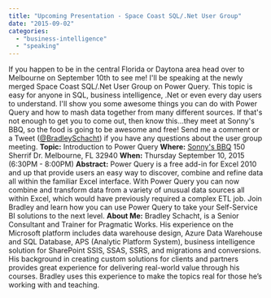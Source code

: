 ```yaml
---
title: "Upcoming Presentation - Space Coast SQL/.Net User Group"
date: "2015-09-02"
categories: 
  - "business-intelligence"
  - "speaking"
---
```


If you happen to be in the central Florida or Daytona area head over to Melbourne on September 10th to see me! I'll be speaking at the newly merged Space Coast SQL/.Net User Group on Power Query. This topic is easy for anyone in SQL, business intelligence, .Net or even every day users to understand. I'll show you some awesome things you can do with Power Query and how to mash data together from many different sources. If that's not enough to get you to come out, then know this...they meet at Sonny's BBQ, so the food is going to be awesome and free! Send me a comment or a Tweet ([@BradleySchacht](http://twitter.com/bradleyschacht)) if you have any questions about the user group meeting. **Topic:** Introduction to Power Query **Where:** [Sonny's BBQ](https://www.google.com/maps/place/Sonny's+BBQ/@28.2304695,-80.7138885,15.75z/data=!4m2!3m1!1s0x0:0x6c0d1eded3668f60) 150 Sherrif Dr. Melbourne, FL 32940 **When:** Thursday September 10, 2015 (6:30PM - 8:00PM) **Abstract:** Power Query is a free add-in for Excel 2010 and up that provide users an easy way to discover, combine and refine data all within the familiar Excel interface. With Power Query you can now combine and transform data from a variety of unusual data sources all within Excel, which would have previously required a complex ETL job. Join Bradley and learn how you can use Power Query to take your Self-Service BI solutions to the next level. **About Me:** Bradley Schacht, is a Senior Consultant and Trainer for Pragmatic Works. His experience on the Microsoft platform includes data warehouse design, Azure Data Warehouse and SQL Database, APS (Analytic Platform System), business intelligence solution for SharePoint SSIS, SSAS, SSRS, and migrations and conversions. His background in creating custom solutions for clients and partners provides great experience for delivering real-world value through his courses. Bradley uses this experience to make the topics real for those he’s working with and teaching.
